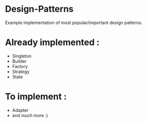 # Design-Patterns
Example implementation of most popular/important design patterns. 

# Already implemented : 
* Singleton
* Builder
* Factory
* Strategy
* State


# To implement :
* Adapter
* and much more :) 
